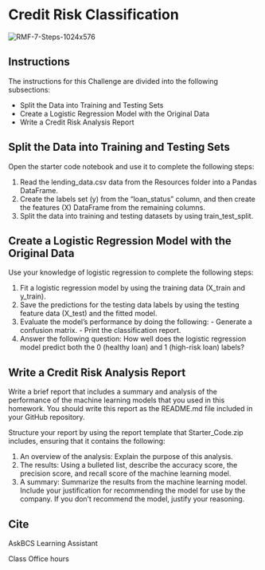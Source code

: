 # Credit Risk Classification
![RMF-7-Steps-1024x576](https://github.com/cbake105/Credit-Risk-Classification/assets/133677209/05ac390c-9979-4e2c-87e0-65c4f183c4b6)


## Instructions
The instructions for this Challenge are divided into the following subsections:
  - Split the Data into Training and Testing Sets
  - Create a Logistic Regression Model with the Original Data
  - Write a Credit Risk Analysis Report

## Split the Data into Training and Testing Sets
Open the starter code notebook and use it to complete the following steps:
  1. Read the lending_data.csv data from the Resources folder into a Pandas DataFrame.
  2. Create the labels set (y) from the “loan_status” column, and then create the features (X) DataFrame from the remaining columns.
  3. Split the data into training and testing datasets by using train_test_split.

## Create a Logistic Regression Model with the Original Data
Use your knowledge of logistic regression to complete the following steps:
  1. Fit a logistic regression model by using the training data (X_train and y_train).
  2. Save the predictions for the testing data labels by using the testing feature data (X_test) and the fitted model.
  3. Evaluate the model’s performance by doing the following:
    - Generate a confusion matrix.
    - Print the classification report.
  4. Answer the following question: How well does the logistic regression model predict both the 0 (healthy loan) and 1 (high-risk loan) labels?

## Write a Credit Risk Analysis Report
Write a brief report that includes a summary and analysis of the performance of the machine learning models that you used in this homework. You should write this report as the README.md file included in your GitHub repository.

Structure your report by using the report template that Starter_Code.zip includes, ensuring that it contains the following:
  1. An overview of the analysis: Explain the purpose of this analysis.
  2. The results: Using a bulleted list, describe the accuracy score, the precision score, and recall score of the machine learning model.
  3. A summary: Summarize the results from the machine learning model. Include your justification for recommending the model for use by the company. If you don’t recommend the model, justify your reasoning.

## Cite 
AskBCS Learning Assistant

Class Office hours
